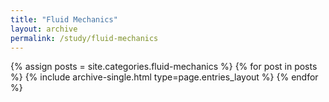 ```yaml
---
title: "Fluid Mechanics"
layout: archive
permalink: /study/fluid-mechanics
---
```



{% assign posts = site.categories.fluid-mechanics %}
{% for post in posts %} {% include archive-single.html type=page.entries_layout %} {% endfor %}
